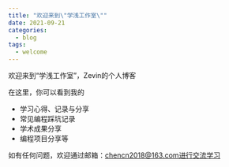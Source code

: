 ```yaml
---
title: "欢迎来到\"学浅工作室\""
date: 2021-09-21
categories:
  - blog
tags:
  - welcome
---
```


欢迎来到“学浅工作室”，Zevin的个人博客

在这里，你可以看到我的

- 学习心得、记录与分享
- 常见编程踩坑记录
- 学术成果分享
- 编程项目分享等

如有任何问题，欢迎通过邮箱：chencn2018@163.com进行交流学习
